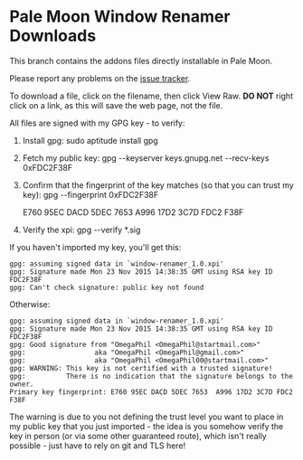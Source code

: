 Pale Moon Window Renamer Downloads
==================================

This branch contains the addons files directly installable in Pale Moon.

Please report any problems on the [issue tracker](https://github.com/OmegaPhil/pale-moon-window-renamer/issues).

To download a file, click on the filename, then click View Raw. **DO NOT**
right click on a link, as this will save the web page, not the file.

All files are signed with my GPG key - to verify:

1. Install gpg: sudo aptitude install gpg
2. Fetch my public key: gpg --keyserver keys.gnupg.net --recv-keys 0xFDC2F38F
3. Confirm that the fingerprint of the key matches (so that you can trust my key): gpg --fingerprint 0xFDC2F38F

    E760 95EC DACD 5DEC 7653 A996 17D2 3C7D FDC2 F38F

4. Verify the xpi: gpg --verify *.sig

If you haven't imported my key, you'll get this:

    gpg: assuming signed data in `window-renamer_1.0.xpi'
    gpg: Signature made Mon 23 Nov 2015 14:38:35 GMT using RSA key ID FDC2F38F
    gpg: Can't check signature: public key not found

Otherwise:

    gpg: assuming signed data in `window-renamer_1.0.xpi'
    gpg: Signature made Mon 23 Nov 2015 14:38:35 GMT using RSA key ID FDC2F38F
    gpg: Good signature from "OmegaPhil <OmegaPhil@startmail.com>"
    gpg:                 aka "OmegaPhil <OmegaPhil@gmail.com>"
    gpg:                 aka "OmegaPhil <OmegaPhil00@startmail.com>"
    gpg: WARNING: This key is not certified with a trusted signature!
    gpg:          There is no indication that the signature belongs to the owner.
    Primary key fingerprint: E760 95EC DACD 5DEC 7653  A996 17D2 3C7D FDC2 F38F

The warning is due to you not defining the trust level you want to place in my public key that you just imported - the idea is you somehow verify the key in person (or via some other guaranteed route), which isn't really possible - just have to rely on git and TLS here!
